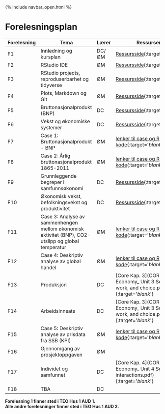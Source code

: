 {% include navbar_open.html %}
# Forelesningsplan

| Forelesning <img width=80/>   | Tema                                                              | Lærer  | Ressurser <img width=200/>  |
|----------------|----------------------------------------------------------------------|-----------|--------------------------------------|
|F1   | Innledning og kursplan                        | DC/ØM       | [Ressursside](ressurser_F1.md){:target='_blank_'}  |
|F2  | RStudio IDE  | ØM | [Ressursside](ressurser_F2.md){:target='_blank_'} |
|F3   | RStudio projects, reproduserbarhet og tidyverse  | ØM     | [Ressursside](ressurser_F3.md){:target='_blank_'}  |
|F4    | Plots, Markdown og Git | ØM | [Ressursside](ressurser_F4.md){:target='_blank_'} |
|F5   | Bruttonasjonalprodukt (BNP)    | DC       | [Ressursside](ressurser_F5.md){:target='_blank_'}  |
|F6     | Vekst og økonomiske systemer  | DC | [Ressursside](ressurser_F6.md){:target='_blank_'}   |
|F7 | Case 1: Bruttonasjonalprodukt - BNP | ØM       | [lenker til case og R kode](lenker_til_case_og_R_kode.md){:target='_blank_'} |
|F8   | Case 2: Årlig bruttonasjonalprodukt 1865-2011  | ØM  |  [lenker til case og R kode](lenker_til_case_og_R_kode.md){:target='_blank_'} |
|F9    | Grunnleggende begreper i samfunnsøkonomi           | DC | [Ressursside](ressurser_F9.md){:target='_blank_'}   |
|F10   | Økonomisk vekst, befolkningsvekst og produktivitet | DC | [Ressursside](ressurser_F10.md){:target='_blank_'}   |
|F11  | Case 3: Analyse av sammenhengen mellom økonomisk aktivitet (BNP), CO2-utslipp og global temperatur  | ØM | [lenker til case og R kode](lenker_til_case_og_R_kode.md){:target='_blank_'}  |
|F12   | Case 4: Deskriptiv analyse av global handel           | ØM | [lenker til case og R kode](lenker_til_case_og_R_kode.md){:target='_blank_'} |
|F13 | Produksjon  | DC | [Core Kap. 3](CORE/The Economy_ Unit 3 Scarcity, work, and choice.pdf){:target='_blank_'}  | 
|F14  | Arbeidsinnsats  | DC         | [Core Kap. 3](CORE/The Economy_ Unit 3 Scarcity, work, and choice.pdf){:target='_blank_'}  |
|F15    | Case 5: Deskriptiv analyse av prisdata fra SSB (KPI)   | ØM | [lenker til case og R kode](lenker_til_case_og_R_kode.md){:target='_blank_'} | 
|F16   | Gjennomgang av prosjektoppgaven      | ØM       |   |
|F17  | Individet og samfunnet        | DC         | [Core Kap. 4](CORE/The Economy_ Unit 4 Social interactions.pdf){:target='_blank_'}   |
|F18  |   TBA                                      | DC         |   |

**Forelesning 1 finner sted i TEO Hus 1 AUD 1.  
Alle andre forelesninger finner sted i TEO Hus 1 AUD 2.**
